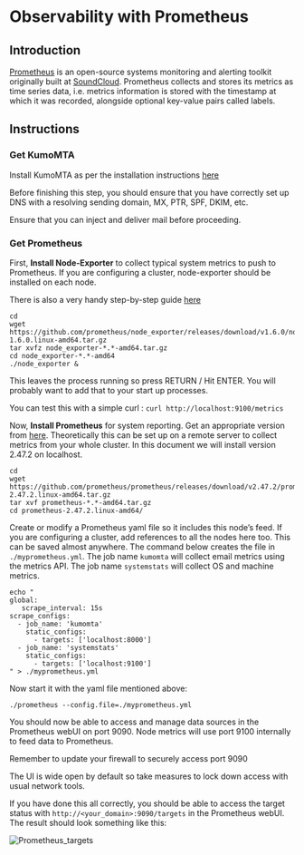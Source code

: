# Observability with Prometheus 

## Introduction 

[Prometheus](https://prometheus.io/) is an open-source systems monitoring and alerting toolkit originally built at [SoundCloud](https://soundcloud.com/). Prometheus collects and stores its metrics as time series data, i.e. metrics information is stored with the timestamp at which it was recorded, alongside optional key-value pairs called labels. 

## Instructions 

### Get KumoMTA 

Install KumoMTA as per the installation instructions [here](..//installation/overview/) 

Before finishing this step, you should ensure that you have correctly set up DNS with a resolving sending domain, MX, PTR, SPF, DKIM, etc.   

Ensure that you can inject and deliver mail before proceeding. 

 

### Get Prometheus 

First, **Install Node-Exporter** to collect typical system metrics to push to Prometheus. If you are configuring a cluster, node-exporter should be installed on each node.   

There is also a very handy step-by-step guide [here](https://prometheus.io/docs/guides/node-exporter/) 

```
cd  
wget https://github.com/prometheus/node_exporter/releases/download/v1.6.0/node_exporter-1.6.0.linux-amd64.tar.gz 
tar xvfz node_exporter-*.*-amd64.tar.gz 
cd node_exporter-*.*-amd64 
./node_exporter & 
``` 

This leaves the process running so press RETURN / Hit ENTER.  You will probably want to add that to your start up processes. 

You can test this with a simple curl : `curl http://localhost:9100/metrics` 

 
Now, **Install Prometheus** for system reporting. Get an appropriate version from [here](https://prometheus.io/download/). Theoretically this can be set up on a remote server to collect metrics from your whole cluster.  In this document we will install version 2.47.2 on localhost. 
 
```
cd 
wget https://github.com/prometheus/prometheus/releases/download/v2.47.2/prometheus-2.47.2.linux-amd64.tar.gz 
tar xvf prometheus-*.*-amd64.tar.gz 
cd prometheus-2.47.2.linux-amd64/ 
```

Create or modify a Prometheus yaml file so it includes this node’s feed.  If you are configuring a cluster, add references to all the nodes here too.  This can be saved almost anywhere.  The command below creates the file in `./myprometheus.yml`. The job name `kumomta` will collect email metrics using the metrics API. The job name `systemstats` will collect OS and machine metrics. 
 

```
echo " 
global: 
   scrape_interval: 15s 
scrape_configs:  
  - job_name: 'kumomta' 
    static_configs: 
      - targets: ['localhost:8000'] 
  - job_name: 'systemstats' 
    static_configs: 
      - targets: ['localhost:9100'] 
" > ./myprometheus.yml
```  


Now start it with the yaml file mentioned above: 

 `./prometheus --config.file=./myprometheus.yml` 
 

You should now be able to access and manage data sources in the Prometheus webUI on port 9090. Node metrics will use port 9100 internally to feed data to Prometheus. 

Remember to update your firewall to securely access port 9090 

The UI is wide open by default so take measures to lock down access with usual network tools. 

If you have done this all correctly, you should be able to access the target status with ` http://<your_domain>:9090/targets ` in the Prometheus webUI.  The result should look something like this: 

![Prometheus_targets](../../assets/images/prometheus_targets.png)
 

